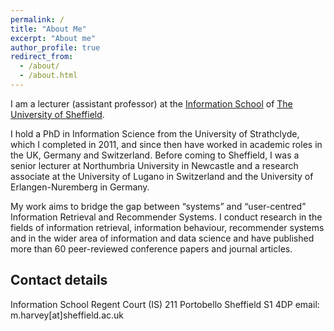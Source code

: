 ```yaml
---
permalink: /
title: "About Me"
excerpt: "About me"
author_profile: true
redirect_from: 
  - /about/
  - /about.html
---
```


I am a lecturer (assistant professor) at the [Information School](http://sheffield.ac.uk/is/) of [The University of Sheffield](http://sheffield.ac.uk/).

I hold a PhD in Information Science from the University of Strathclyde, which I completed in 2011, and since then have worked in academic roles in the UK, Germany and Switzerland. Before coming to Sheffield, I was a senior lecturer at Northumbria University in Newcastle and a research associate at the University of Lugano in Switzerland and the University of Erlangen-Nuremberg in Germany. 

My work aims to bridge the gap between “systems” and “user-centred” Information Retrieval and Recommender Systems. I conduct research in the fields of information retrieval, information behaviour, recommender systems and in the wider area of information and data science and have published more than 60 peer-reviewed conference papers and journal articles.

## Contact details
Information School
Regent Court (IS)
211 Portobello
Sheffield
S1 4DP
email: m.harvey\[at\]sheffield.ac.uk
